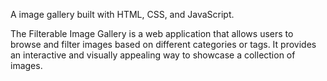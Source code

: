 A image gallery built with HTML, CSS, and JavaScript.

The Filterable Image Gallery is a web application that allows users to browse and filter images based on different categories or tags. It provides an interactive and visually appealing way to showcase a collection of images.
